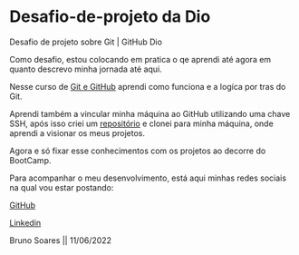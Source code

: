 # Desafio-de-projeto da Dio

Desafio de projeto sobre Git | GitHub Dio

Como desafio, estou colocando em pratica o qe aprendi até agora em quanto descrevo minha jornada até aqui. 

Nesse curso de [Git e GitHub](https://web.digitalinnovation.one/course/introducao-ao-git-e-ao-github/learning/75b9fe49-6ed4-4480-83a7-7e37fc356aa9) aprendi como funciona e a logíca por tras do Git. 

Aprendi também a vincular minha máquina ao GitHub utilizando uma chave SSH, após isso criei um [repositório](https://github.com/Bruno0103/Livro-receitas.git) e clonei para minha máquina, onde aprendi a visionar os meus projetos. 

Agora e só fixar esse conhecimentos com os projetos ao decorre do BootCamp.

Para acompanhar o meu desenvolvimento, está aqui minhas redes sociais na qual vou estar postando:

[GitHub](https://github.com/Bruno0103)

[Linkedin](https://www.linkedin.com/in/bruno-soares-655b261b4/)

Bruno Soares || 11/06/2022
